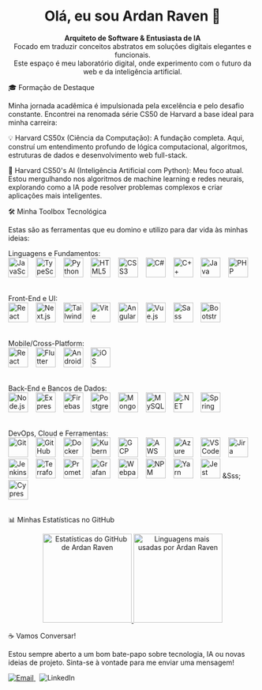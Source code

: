 <h1 align="center">Olá, eu sou Ardan Raven 👋</h1>
<p align="center">
<strong>Arquiteto de Software & Entusiasta de IA</strong>
<br />
Focado em traduzir conceitos abstratos em soluções digitais elegantes e funcionais.
<br />
Este espaço é meu laboratório digital, onde experimento com o futuro da web e da inteligência artificial.
</p>

🎓 Formação de Destaque

Minha jornada acadêmica é impulsionada pela excelência e pelo desafio constante. Encontrei na renomada série CS50 de Harvard a base ideal para minha carreira:

💡 Harvard CS50x (Ciência da Computação):
A fundação completa. Aqui, construí um entendimento profundo de lógica computacional, algoritmos, estruturas de dados e desenvolvimento web full-stack.

🧠 Harvard CS50's AI (Inteligência Artificial com Python):
Meu foco atual. Estou mergulhando nos algoritmos de machine learning e redes neurais, explorando como a IA pode resolver problemas complexos e criar aplicações mais inteligentes.

🛠️ Minha Toolbox Tecnológica

Estas são as ferramentas que eu domino e utilizo para dar vida às minhas ideias:

Linguagens e Fundamentos:
<br />
<img src="https://user-images.githubusercontent.com/25181517/117447155-6a868a00-af3d-11eb-9cfe-245df15c9f3f.png" alt="JavaScript" height="40" />   
<img src="https://user-images.githubusercontent.com/25181517/183890598-19a0ac2d-e88a-4005-a8df-1ee36782fde1.png" alt="TypeScript" height="40" />   
<img src="https://user-images.githubusercontent.com/25181517/183423507-c056a6f9-1ba8-4312-a350-19bcbc5a8697.png" alt="Python" height="40" />   
<img src="https://user-images.githubusercontent.com/25181517/192158954-f88b5814-d510-4564-b285-dff7d6400dad.png" alt="HTML5" height="40" />   
<img src="https://user-images.githubusercontent.com/25181517/183898674-75a4a1b1-f960-4ea9-abcb-637170a00a75.png" alt="CSS3" height="40" />   
<img src="https://user-images.githubusercontent.com/25181517/121405384-444d7300-c95d-11eb-959f-913020d3bf90.png" alt="C#" height="40" />   
<img src="https://user-images.githubusercontent.com/25181517/192106073-90fffafe-3562-4ff9-a37e-c77a2da0ff58.png" alt="C++" height="40" />   
<img src="https://user-images.githubusercontent.com/25181517/117201156-9a724800-adec-11eb-9a9d-3cd0f67da4bc.png" alt="Java" height="40" />   
<img src="https://user-images.githubusercontent.com/25181517/183570228-6a040b9f-3ddf-47a2-a201-743121dac664.png" alt="PHP" height="40" />
<br />
<br />

Front-End e UI:
<br />
<img src="https://user-images.githubusercontent.com/25181517/183897015-94a058a6-b86e-4e42-a37f-bf92061753e5.png" alt="React" height="40" />   
<img src="https://github.com/marwin1991/profile-technology-icons/assets/136815194/5f8c622c-c217-4649-b0a9-7e0ee24bd704" alt="Next.js" height="40" />   
<img src="https://user-images.githubusercontent.com/25181517/202896760-337261ed-ee92-4979-84c4-d4b829c7355d.png" alt="TailwindCSS" height="40" />   
<img src="https://github.com/marwin1991/profile-technology-icons/assets/62091613/b40892ef-efb8-4b0e-a6b5-d1cfc2f3fc35" alt="Vite" height="40" />   
<img src="https://user-images.githubusercontent.com/25181517/183890595-779a7e64-3f43-4634-bad2-eceef4e80268.png" alt="Angular" height="40" />   
<img src="https://user-images.githubusercontent.com/25181517/117448124-a2da9800-af3e-11eb-85d2-bd1b69b65603.png" alt="Vue.js" height="40" />   
<img src="https://user-images.githubusercontent.com/25181517/192158956-48192682-23d5-4bfc-9dfb-6511ade346bc.png" alt="Sass" height="40" />   
<img src="https://user-images.githubusercontent.com/25181517/183898054-b3d693d4-dafb-4808-a509-bab54cf5de34.png" alt="Bootstrap" height="40" />
<br />
<br />

Mobile/Cross-Platform:
<br />
<img src="https://user-images.githubusercontent.com/25181517/183897015-94a058a6-b86e-4e42-a37f-bf92061753e5.png" alt="React Native" height="40" />   
<img src="https://user-images.githubusercontent.com/25181517/186150365-da1eccce-6201-487c-8649-45e9e99435fd.png" alt="Flutter" height="40" />   
<img src="https://user-images.githubusercontent.com/25181517/117269608-b7dcfb80-ae58-11eb-8e66-6cc8753553f0.png" alt="Android" height="40" />   
<img src="https://user-images.githubusercontent.com/25181517/121406611-a8246b80-c95e-11eb-9b11-b771486377f6.png" alt="iOS" height="40" />
<br />
<br />

Back-End e Bancos de Dados:
<br />
<img src="https://user-images.githubusercontent.com/25181517/183568594-85e280a7-0d7e-4d1a-9028-c8c2209e073c.png" alt="Node.js" height="40" />   
<img src="https://user-images.githubusercontent.com/25181517/183859966-a3462d8d-1bc7-4880-b353-e2cbed900ed6.png" alt="Express" height="40" />   
<img src="https://user-images.githubusercontent.com/25181517/189716855-2c69ca7a-5149-4647-936d-780610911353.png" alt="Firebase" height="40" />   
<img src="https://user-images.githubusercontent.com/25181517/117208740-bfb78400-adf5-11eb-97bb-09072b6bedfc.png" alt="PostgreSQL" height="40" />   
<img src="https://user-images.githubusercontent.com/25181517/182884177-d48a8579-2cd0-447a-b9a6-ffc7cb02560e.png" alt="MongoDB" height="40" />   
<img src="https://user-images.githubusercontent.com/25181517/183896128-ec99105a-ec1a-4d85-b08b-1aa1620b2046.png" alt="MySQL" height="40" />   
<img src="https://user-images.githubusercontent.com/25181517/121405754-b4f48f80-c95d-11eb-8893-fc325bde617f.png" alt=".NET" height="40" />   
<img src="https://user-images.githubusercontent.com/25181517/117201470-f6d56780-adec-11eb-8f7c-e70e376cfd07.png" alt="Spring" height="40" />
<br />
<br />

DevOps, Cloud e Ferramentas:
<br />
<img src="https://user-images.githubusercontent.com/25181517/192108372-f71d70ac-7ae6-4c0d-8395-51d8870c2ef0.png" alt="Git" height="40" />   
<img src="https://user-images.githubusercontent.com/25181517/192108374-8da61ba1-99ec-41d7-80b8-fb2f7c0a4948.png" alt="GitHub" height="40" />   
<img src="https://user-images.githubusercontent.com/25181517/117207330-263ba280-adf4-11eb-9b97-0ac5b40bc3be.png" alt="Docker" height="40" />   
<img src="https://user-images.githubusercontent.com/25181517/182534006-037f08b5-8e7b-4e5f-96b6-5d2a5558fa85.png" alt="Kubernetes" height="40" />   
<img src="https://user-images.githubusercontent.com/25181517/183911547-990692bc-8411-4878-99a0-43506cdb69cf.png" alt="GCP" height="40" />   
<img src="https://user-images.githubusercontent.com/25181517/183896132-54262f2e-6d98-41e3-8888-e40ab5a17326.png" alt="AWS" height="40" />   
<img src="https://user-images.githubusercontent.com/25181517/183911544-95ad6ba7-09bf-4040-ac44-0adafedb9616.png" alt="Azure" height="40" />   
<img src="https://user-images.githubusercontent.com/25181517/192108891-d86b6220-e232-423a-bf5f-90903e6887c3.png" alt="VS Code" height="40" />   
<img src="https://user-images.githubusercontent.com/25181517/183912952-83784e94-629d-4c34-a961-ae2ae795b662.png" alt="Jira" height="40" />   
<img src="https://user-images.githubusercontent.com/25181517/179090274-733373ef-3b59-4f28-9ecb-244bea700932.png" alt="Jenkins" height="40" />   
<img src="https://user-images.githubusercontent.com/25181517/183345121-36788a6e-5462-424a-be67-af1ebeda79a2.png" alt="Terraform" height="40" />   
<img src="https://user-images.githubusercontent.com/25181517/182534182-c510199a-7a4d-4084-96e3-e3db2251bbce.png" alt="Prometheus" height="40" />   
<img src="https://user-images.githubusercontent.com/25181517/182534075-4962068b-4407-46c2-ac67-ddcb86af30cc.png" alt="Grafana" height="40" />   
<img src="https://user-images.githubusercontent.com/25181517/187955008-981340e6-b4cc-441b-80cf-7a5e94d29e7e.png" alt="Webpack" height="40" />   
<img src="https://user-images.githubusercontent.com/25181517/121401671-49102800-c959-11eb-9f6f-74d49a5e1774.png" alt="NPM" height="40" />   
<img src="https://user-images.githubusercontent.com/25181517/183049794-a3dfaddd-22ee-4ffe-b0b4-549ccd4879f9.png" alt="Yarn" height="40" />   
<img src="https://user-images.githubusercontent.com/25181517/187955005-f4ca6f1a-e727-497b-b81b-93fb9726268e.png" alt="Jest" height="40" /> &Sss; 
<img src="https://user-images.githubusercontent.com/68279555/200387386-276c709f-380b-46cc-81fd-f292985927a8.png" alt="Cypress" height="40" />
<br />
<br />

📊 Minhas Estatísticas no GitHub

<p align="center">
<a href="https://github.com/anuraghazra/github-readme-stats">
<img height="180" src="https://www.google.com/url?sa=E&source=gmail&q=https://github-readme-stats.vercel.app/api?username=ardanraven%26show_icons=true%26theme=dracula%26include_all_commits=true%26count_private=true" alt="Estatísticas do GitHub de Ardan Raven"/>
</a>
<a href="https://github.com/anuraghazra/github-readme-stats">
<img height="180" src="https://www.google.com/search?q=https://github-readme-stats.vercel.app/api/top-langs/%3Fusername%3Dardanraven%26layout%3Dcompact%26langs_count%3D7%26theme%3Ddracula" alt="Linguagens mais usadas por Ardan Raven"/>
</a>
</p>

☕ Vamos Conversar!

Estou sempre aberto a um bom bate-papo sobre tecnologia, IA ou novas ideias de projeto. Sinta-se à vontade para me enviar uma mensagem!

<p align="left">
<a href="mailto:machado.leonardo.ctba@gmail.com">
<img src="https://www.google.com/search?q=https://img.shields.io/badge/Email-D14836%3Fstyle%3Dfor-the-badge%26logo%3Dgmail%26logoColor%3Dwhite" alt="Email">
</a>
&nbsp;

<img src="https://www.google.com/search?q=https://img.shields.io/badge/LinkedIn-0A66C2%3Fstyle%3Dfor-the-badge%26logo%3Dlinkedin%26logoColor%3Dwhite" alt="LinkedIn">
</a>
</p>

